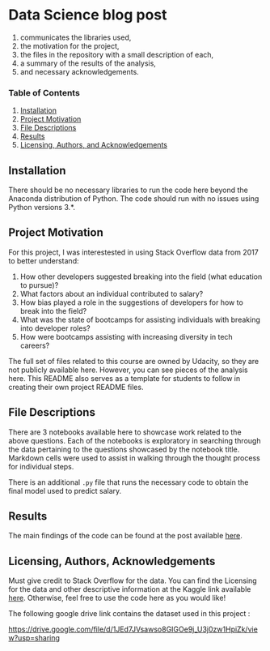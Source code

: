 # Data Science blog post





1) communicates the libraries used,
2) the motivation for the project,
3) the files in the repository with a small description of each,
4) a summary of the results of the analysis,
5) and necessary acknowledgements.


### Table of Contents

1. [Installation](#installation)
2. [Project Motivation](#motivation)
3. [File Descriptions](#files)
4. [Results](#results)
5. [Licensing, Authors, and Acknowledgements](#licensing)

## Installation <a name="installation"></a>

There should be no necessary libraries to run the code here beyond the Anaconda
distribution of Python.  The code should run with no issues using Python versions 3.*.

## Project Motivation<a name="motivation"></a>

For this project, I was interestested in using Stack Overflow data from 2017 to
better understand:

1. How other developers suggested breaking into the field (what education to pursue)?
2. What factors about an individual contributed to salary?
3. How bias played a role in the suggestions of developers for how to break into the field?
4. What was the state of bootcamps for assisting individuals with breaking into developer roles?
5. How were bootcamps assisting with increasing diversity in tech careers?

The full set of files related to this course are owned by Udacity, so they are
not publicly available here.  However, you can see pieces of the analysis here.
 This README also serves as a template for students to follow in creating their
 own project README files.


## File Descriptions <a name="files"></a>

There are 3 notebooks available here to showcase work related to the above questions.
Each of the notebooks is exploratory in searching through the data pertaining to
the questions showcased by the notebook title.  Markdown cells were used to assist
in walking through the thought process for individual steps.

There is an additional `.py` file that runs the necessary code to obtain the
final model used to predict salary.

## Results<a name="results"></a>

The main findings of the code can be found at the post available [here](https://medium.com/@josh_2774/how-do-you-become-a-developer-5ef1c1c68711).

## Licensing, Authors, Acknowledgements<a name="licensing"></a>

Must give credit to Stack Overflow for the data.  You can find the Licensing for the data and other descriptive information at the Kaggle link available [here](https://www.kaggle.com/stackoverflow/so-survey-2017/data).  Otherwise, feel free to use the code here as you would like!



The following google drive link contains the dataset used in this project :

https://drive.google.com/file/d/1JEd7JVsawso8GIGOe9j_U3j0zw1HpiZk/view?usp=sharing
